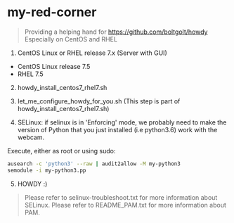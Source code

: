 # my-red-corner

> Providing a helping hand for https://github.com/boltgolt/howdy 
> Especially on CentOS and RHEL

1. CentOS Linux or RHEL release 7.x (Server with GUI)
- CentOS Linux release 7.5 
- RHEL 7.5

2. howdy_install_centos7_rhel7.sh

3. let_me_configure_howdy_for_you.sh (This step is part of howdy_install_centos7_rhel7.sh)

4. SELinux: if selinux is in 'Enforcing' mode, we probably need to make the version of Python that you just installed (i.e python3.6) work with the webcam. 

Execute, either as root or using sudo:

```sh
ausearch -c 'python3' --raw | audit2allow -M my-python3
semodule -i my-python3.pp
```

5. HOWDY :)

> Please refer to selinux-troubleshoot.txt for more information about SELinux.
> Please refer to README_PAM.txt for more information about PAM.
